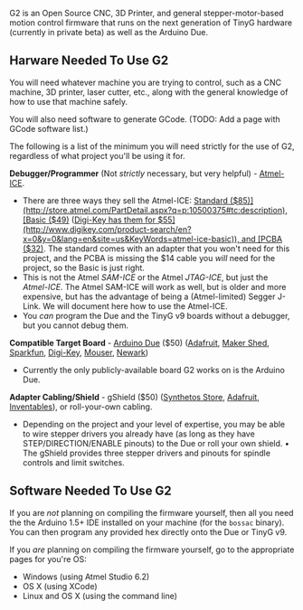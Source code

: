 G2 is an Open Source CNC, 3D Printer, and general stepper-motor-based motion control firmware that runs on the next generation of TinyG hardware (currently in private beta) as well as the Arduino Due.

## Harware Needed To Use G2

You will need whatever machine you are trying to control, such as a CNC machine, 3D printer, laser cutter, etc., along with the general knowledge of how to use that machine safely.

You will also need software to generate GCode. (TODO: Add a page with GCode software list.)

The following is a list of the minimum you will need strictly for the use of G2, regardless of what project you'll be using it for.

**Debugger/Programmer** (Not _strictly_ necessary, but very helpful) - [Atmel-ICE](http://www.atmel.com/tools/atatmel-ice.aspx).
* There are three ways they sell the Atmel-ICE: [Standard ($85)](http://store.atmel.com/PartDetail.aspx?q=p:10500375#tc:description), [Basic ($49)](http://store.atmel.com/PartDetail.aspx?q=p:10500377#tc:description) ([Digi-Key has them for $55](http://www.digikey.com/product-search/en?x=0&y=0&lang=en&site=us&KeyWords=atmel-ice-basic)), and [PCBA ($32)](http://store.atmel.com/PartDetail.aspx?q=p:10500376#tc:description). The standard comes with an adapter that you won't need for this project, and the PCBA is missing the $14 cable you _will_ need for the project, so the Basic is just right.
* This is not the Atmel _SAM-ICE_ or the Atmel _JTAG-ICE_, but just the _Atmel-ICE_. The Atmel SAM-ICE will work as well, but is older and more expensive, but has the advantage of being a (Atmel-limited) Segger J-Link. We will document here how to use the Atmel-ICE.
* You _can_ program the Due and the TinyG v9 boards without a debugger, but you cannot debug them.

**Compatible Target Board** - [Arduino Due](http://arduino.cc/en/Main/arduinoBoardDue) ($50) ([Adafruit](http://www.adafruit.com/products/1076), [Maker Shed](http://www.makershed.com/Arduino_Due_p/mksp16.htm), [Sparkfun](https://www.sparkfun.com/products/11589), [Digi-Key](https://www.digikey.com/product-highlights/us/en/arduino-arduino-due-board/2831), [Mouser](http://www.mouser.com/new/arduino/arduino-due/), [Newark](http://www.newark.com/arduino/a000062/dev-brd-sam3x8e-arm-cortex-m3/dp/47W2961))
* Currently the only publicly-available board G2 works on is the Arduino Due.

**Adapter Cabling/Shield** - gShield ($50) ([Synthetos Store](https://synthetos.myshopify.com/products/gshield-v5), [Adafruit](http://www.adafruit.com/products/1750), [Inventables](https://www.inventables.com/technologies/gshield)), or roll-your-own cabling.
* Depending on the project and your level of expertise, you may be able to wire stepper drivers you already have (as long as they have STEP/DIRECTION/ENABLE pinouts) to the Due or roll your own shield.
• The gShield provides three stepper drivers and pinouts for spindle controls and limit switches.

## Software Needed To Use G2

If you are _not_ planning on compiling the firmware yourself, then all you need the the Arduino 1.5+ IDE installed on your machine (for the `bossac` binary). You can then program any provided hex directly onto the Due or TinyG v9.

If you _are_ planning on compiling the firmware yourself, go to the appropriate pages for you're OS:

* Windows (using Atmel Studio 6.2)
* OS X (using XCode)
* Linux and OS X (using the command line)